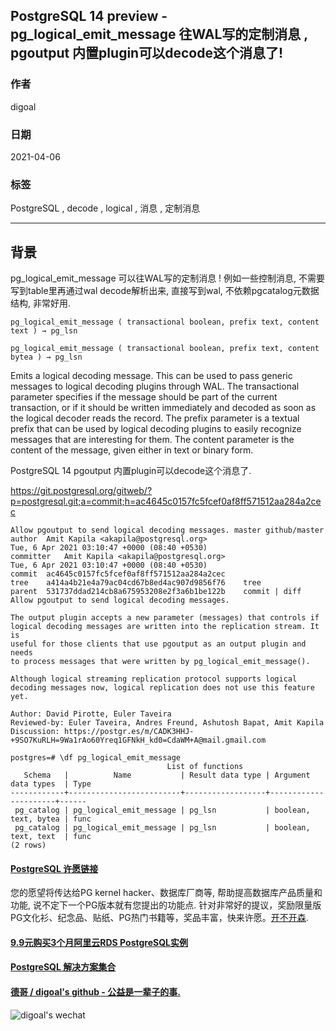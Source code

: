 ## PostgreSQL 14 preview - pg_logical_emit_message 往WAL写的定制消息 , pgoutput 内置plugin可以decode这个消息了!   
  
### 作者  
digoal  
  
### 日期  
2021-04-06   
  
### 标签  
PostgreSQL , decode , logical , 消息 , 定制消息     
  
----  
  
## 背景  
pg_logical_emit_message 可以往WAL写的定制消息 ! 例如一些控制消息, 不需要写到table里再通过wal decode解析出来, 直接写到wal, 不依赖pgcatalog元数据结构, 非常好用.     
  
```  
pg_logical_emit_message ( transactional boolean, prefix text, content text ) → pg_lsn  
  
pg_logical_emit_message ( transactional boolean, prefix text, content bytea ) → pg_lsn  
```  
  
Emits a logical decoding message. This can be used to pass generic messages to logical decoding plugins through WAL. The transactional parameter specifies if the message should be part of the current transaction, or if it should be written immediately and decoded as soon as the logical decoder reads the record. The prefix parameter is a textual prefix that can be used by logical decoding plugins to easily recognize messages that are interesting for them. The content parameter is the content of the message, given either in text or binary form.  
  
  
PostgreSQL 14 pgoutput 内置plugin可以decode这个消息了.   
  
https://git.postgresql.org/gitweb/?p=postgresql.git;a=commit;h=ac4645c0157fc5fcef0af8ff571512aa284a2cec  
  
```  
Allow pgoutput to send logical decoding messages. master github/master  
author	Amit Kapila <akapila@postgresql.org>	  
Tue, 6 Apr 2021 03:10:47 +0000 (08:40 +0530)  
committer	Amit Kapila <akapila@postgresql.org>	  
Tue, 6 Apr 2021 03:10:47 +0000 (08:40 +0530)  
commit	ac4645c0157fc5fcef0af8ff571512aa284a2cec  
tree	a414a4b21e4a79ac04cd67b8ed4ac907d9856f76	tree  
parent	531737ddad214cb8a675953208e2f3a6b1be122b	commit | diff  
Allow pgoutput to send logical decoding messages.  
  
The output plugin accepts a new parameter (messages) that controls if  
logical decoding messages are written into the replication stream. It is  
useful for those clients that use pgoutput as an output plugin and needs  
to process messages that were written by pg_logical_emit_message().  
  
Although logical streaming replication protocol supports logical  
decoding messages now, logical replication does not use this feature yet.  
  
Author: David Pirotte, Euler Taveira  
Reviewed-by: Euler Taveira, Andres Freund, Ashutosh Bapat, Amit Kapila  
Discussion: https://postgr.es/m/CADK3HHJ-+9SO7KuRLH=9Wa1rAo60Yreq1GFNkH_kd0=CdaWM+A@mail.gmail.com  
```  
  
```  
postgres=# \df pg_logical_emit_message  
                                   List of functions  
   Schema   |          Name           | Result data type | Argument data types  | Type   
------------+-------------------------+------------------+----------------------+------  
 pg_catalog | pg_logical_emit_message | pg_lsn           | boolean, text, bytea | func  
 pg_catalog | pg_logical_emit_message | pg_lsn           | boolean, text, text  | func  
(2 rows)  
```  
  
   
  
#### [PostgreSQL 许愿链接](https://github.com/digoal/blog/issues/76 "269ac3d1c492e938c0191101c7238216")
您的愿望将传达给PG kernel hacker、数据库厂商等, 帮助提高数据库产品质量和功能, 说不定下一个PG版本就有您提出的功能点. 针对非常好的提议，奖励限量版PG文化衫、纪念品、贴纸、PG热门书籍等，奖品丰富，快来许愿。[开不开森](https://github.com/digoal/blog/issues/76 "269ac3d1c492e938c0191101c7238216").  
  
  
#### [9.9元购买3个月阿里云RDS PostgreSQL实例](https://www.aliyun.com/database/postgresqlactivity "57258f76c37864c6e6d23383d05714ea")
  
  
#### [PostgreSQL 解决方案集合](https://yq.aliyun.com/topic/118 "40cff096e9ed7122c512b35d8561d9c8")
  
  
#### [德哥 / digoal's github - 公益是一辈子的事.](https://github.com/digoal/blog/blob/master/README.md "22709685feb7cab07d30f30387f0a9ae")
  
  
![digoal's wechat](../pic/digoal_weixin.jpg "f7ad92eeba24523fd47a6e1a0e691b59")
  
